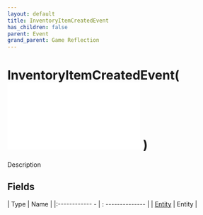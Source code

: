 ```yaml
---
layout: default
title: InventoryItemCreatedEvent
has_children: false
parent: Event
grand_parent: Game Reflection
---
```

# InventoryItemCreatedEvent( ![ EntityEventBase ](game-reflection/events/entity_event_base.md) )
Description 

## Fields
| Type | Name |
|:------------ - | : -------------- |
| [Entity](game-reflection/classes/entity.md) | Entity |
